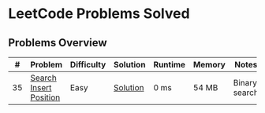 # LeetCode Problems Solved

## Problems Overview

| # | Problem | Difficulty | Solution | Runtime | Memory | Notes |
|---|---------|------------|----------|---------|---------|-------|
| 35 | [Search Insert Position](https://leetcode.com/problems/search-insert-position/) | Easy | [Solution](./solutions/035-search-insert-position.js) | 0 ms | 54 MB | Binary search |

